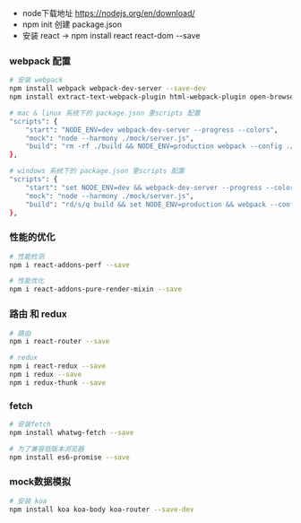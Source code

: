+ node下载地址 <https://nodejs.org/en/download/>
+ npm init 创建 package.json
+ 安装 react -> npm install react react-dom --save

### webpack 配置
```bash
# 安装 webpack 
npm install webpack webpack-dev-server --save-dev
npm install extract-text-webpack-plugin html-webpack-plugin open-browser-webpack-plugin --save-dev

# mac & linux 系统下的 package.json 里scripts 配置
"scripts": {
    "start": "NODE_ENV=dev webpack-dev-server --progress --colors",
    "mock": "node --harmony ./mock/server.js",
    "build": "rm -rf ./build && NODE_ENV=production webpack --config ./webpack.production.config.js --progress --colors"
},

# windows 系统下的 package.json 里scripts 配置
"scripts": {
  	"start": "set NODE_ENV=dev && webpack-dev-server --progress --colors",
  	"mock": "node --harmony ./mock/server.js",
  	"build": "rd/s/q build && set NODE_ENV=production && webpack --config ./webpack.production.config.js --progress --colors",
},
```

### 性能的优化
```bash
# 性能检测
npm i react-addons-perf --save

# 性能优化
npm i react-addons-pure-render-mixin --save
```
### 路由 和 redux 
```bash
# 路由
npm i react-router --save

# redux
npm i react-redux --save
npm i redux --save
npm i redux-thunk --save
```

### fetch
```bash
# 安装fetch
npm install whatwg-fetch --save

# 为了兼容低版本浏览器
npm install es6-promise --save
```

### mock数据模拟
```bash
# 安装 koa
npm install koa koa-body koa-router --save-dev
```